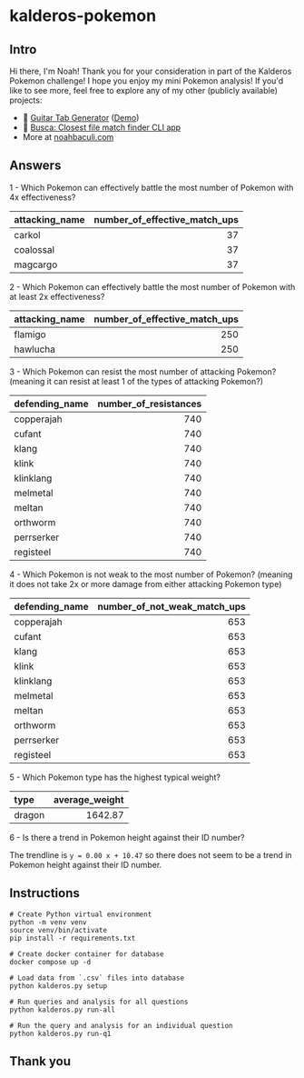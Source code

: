# kalderos-pokemon

## Intro

Hi there, I'm Noah! Thank you for your consideration in part of the Kalderos Pokemon challenge! I hope you enjoy my mini Pokemon analysis! If you'd like to see more, feel free to explore any of my other (publicly available) projects:

- 🎸 [Guitar Tab Generator](https://github.com/noahbaculi) ([Demo](https://noahbaculi.com/guitartab))
- 📁 [Busca: Closest file match finder CLI app](https://github.com/noahbaculi/busca)
- More at [noahbaculi.com](https://noahbaculi.com/portfolio)

## Answers

1 - Which Pokemon can effectively battle the most number of Pokemon with 4x effectiveness?

| attacking_name   |   number_of_effective_match_ups |
|:-----------------|--------------------------------:|
| carkol           |                              37 |
| coalossal        |                              37 |
| magcargo         |                              37 |

2 - Which Pokemon can effectively battle the most number of Pokemon with at least 2x effectiveness?

| attacking_name   |   number_of_effective_match_ups |
|:-----------------|--------------------------------:|
| flamigo          |                             250 |
| hawlucha         |                             250 |

3 - Which Pokemon can resist the most number of attacking Pokemon? (meaning it can resist at least 1 of the types of attacking Pokemon?)

| defending_name   |   number_of_resistances |
|:-----------------|------------------------:|
| copperajah       |                     740 |
| cufant           |                     740 |
| klang            |                     740 |
| klink            |                     740 |
| klinklang        |                     740 |
| melmetal         |                     740 |
| meltan           |                     740 |
| orthworm         |                     740 |
| perrserker       |                     740 |
| registeel        |                     740 |

4 - Which Pokemon is not weak to the most number of Pokemon? (meaning it does not take 2x or more damage from either attacking Pokemon type)

| defending_name   |   number_of_not_weak_match_ups |
|:-----------------|-------------------------------:|
| copperajah       |                            653 |
| cufant           |                            653 |
| klang            |                            653 |
| klink            |                            653 |
| klinklang        |                            653 |
| melmetal         |                            653 |
| meltan           |                            653 |
| orthworm         |                            653 |
| perrserker       |                            653 |
| registeel        |                            653 |

5 - Which Pokemon type has the highest typical weight?

| type   |   average_weight |
|:-------|-----------------:|
| dragon |          1642.87 |

6 - Is there a trend in Pokemon height against their ID number?

The trendline is `y = 0.00 x + 10.47` so there does not seem to be a trend in Pokemon height against their ID number.

## Instructions

```shell
# Create Python virtual environment
python -m venv venv
source venv/bin/activate
pip install -r requirements.txt
```

```shell
# Create docker container for database
docker compose up -d
```

```shell
# Load data from `.csv` files into database
python kalderos.py setup
```

```shell
# Run queries and analysis for all questions
python kalderos.py run-all

# Run the query and analysis for an individual question
python kalderos.py run-q1
```

## Thank you
